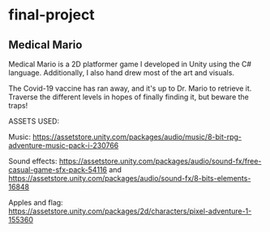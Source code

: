 # final-project
Medical Mario
------

Medical Mario is a 2D platformer game I developed in Unity using the C# language. Additionally, I also hand drew most of the art and visuals.

The Covid-19 vaccine has ran away, and it's up to Dr. Mario to retrieve it. Traverse the different levels in hopes of finally finding it, but beware the traps!



ASSETS USED: 

Music: https://assetstore.unity.com/packages/audio/music/8-bit-rpg-adventure-music-pack-i-230766

Sound effects: https://assetstore.unity.com/packages/audio/sound-fx/free-casual-game-sfx-pack-54116 and https://assetstore.unity.com/packages/audio/sound-fx/8-bits-elements-16848

Apples and flag: https://assetstore.unity.com/packages/2d/characters/pixel-adventure-1-155360
